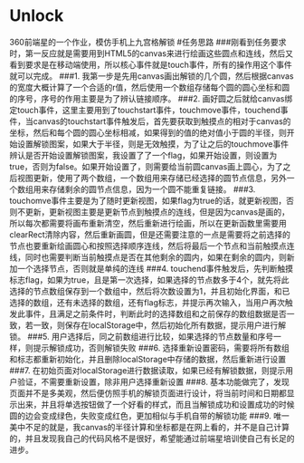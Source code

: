 # Unlock
360前端星的一个作业，模仿手机上九宫格解锁
#任务思路
###刚看到任务要求时，第一反应就是需要用到HTML5的canvas来进行绘画这些圆点和连线，然后又看到要求是在移动端使用，所以核心事件就是touch事件，所有的操作用这个事件就可以完成。
###1. 我第一步是先用canvas画出解锁的几个圆，然后根据canvas的宽度大概计算了一个合适的r值，然后使用一个数组存储每个圆的圆心坐标和圆的序号，序号的作用主要是为了辨认链接顺序。
###2. 画好圆之后就给canvas绑定touch事件，这里主要用到了touchstart事件，touchmove事件，touchend事件，当canvas的touchstart事件触发后，首先要获取到触摸点的相对于canvas的坐标，然后和每个圆的圆心坐标相减，如果得到的值的绝对值小于圆的半径，则开始设置解锁图案，如果大于半径，则是无效触摸，为了让之后的touchmove事件辨认是否开始设置解锁图案，我设置了了一个flag，如果开始设置，则设置为true，否则为false。如果开始设置了，则需要给当前圆canvas画上圆心，为了之后视图更新，使用了两个数组，一个数组用来存储已经选择的圆节点信息，另外一个数组用来存储剩余的圆节点信息，因为一个圆不能重复链接。
###3. touchomve事件主要是为了随时更新视图，如果flag为true的话，就更新视图，否则不更新，更新视图主要是更新节点到触摸点的连线，但是因为canvas是画的，所以每次都需要将画布重新清空，然后重新进行绘画，所以在更新函数里需要用clearRect清除内容，然后重新画圆，但是还需要注意的一点是需要将之前选择的节点也要重新绘画圆心和按照选择顺序连线，然后将最后一个节点和当前触摸点连线，同时也需要判断当前触摸点是否在其他剩余的圆内，如果在剩余的圆内，则新加一个选择节点，否则就是单纯的连线
###4. touchend事件触发后，先判断触摸标志flag，如果为true，且是第一次选择，如果选择的节点数多于4个，就先将此选择的节点数组保存到一个数组中，然后将次数设置为1，并且初始化界面，和已选择的数组，还有未选择的数组，还有flag标志，并提示再次输入，当用户再次触发此事件，且满足之前条件时，判断此时的选择数组和之前保存的数组数据是否一致，若一致，则保存在localStorage中，然后初始化所有数据，提示用户进行解锁。
###5. 用户选择后，同之前数组进行比较，如果选择的节点数量和序号一样，则提示解锁成功，否则解锁失败
###6. 选择重新设置密码，需要将所有数组和标志都重新初始化，并且删除localStorage中存储的数据，然后重新进行设置
###7. 在初始页面对localStorage进行数据读取，如果已经有解锁数据，则提示用户验证，不需要重新设置，除非用户选择重新设置
###8. 基本功能做完了，发现页面并不是多美观，然后便仿照手机的解锁页面进行设计，将当前时间和日期都显示出来，并且将单选按钮做了一个好看的样式，而且当解锁成功和设置成功的时候圆的边会变成绿色，失败变成红色，更加相似与手机自带的解锁功能
###9. 唯一美中不足的就是，我canvas的半径计算和坐标都是在网上看的，并不是自己计算的，并且发现我自己的代码风格不是很好，希望能通过前端星培训使自己有长足的进步。

